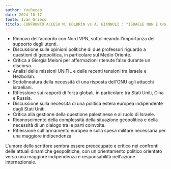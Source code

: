 ```yaml
---
author: YouRecap
date: 2024-10-17
fonte: Ivan Grieco
titolo: CONFRONTO ACCESO M. BOLDRIN vs A. GIANNULI : "ISRAELE NON È UNA DEMOCRAZIA!"
---
```


- Rinnovo dell'accordo con Nord VPN, sottolineando l'importanza del supporto degli utenti.
- Discussione sulle opinioni politiche di due professori riguardo a questioni di geopolitica, in particolare sul Medio Oriente.
- Critica a Giorgia Meloni per affermazioni ritenute false durante un discorso.
- Analisi delle missioni UNIFIL e delle recenti tensioni tra Israele e Hezbollah.
- Sottolineatura della necessità di una risposta dell'ONU agli attacchi israeliani.
- Riflessione sui rapporti di forza globali, in particolare tra Stati Uniti, Cina e Russia.
- Discussione sulla necessità di una politica estera europea indipendente dagli Stati Uniti.
- Critica alla gestione della questione palestinese e al ruolo di Israele.
- Riconoscimento della complessità della situazione geopolitica e della necessità di un dialogo tra le parti coinvolte.
- Riflessione sull'armamento europeo e sulla spesa militare necessaria per una maggiore indipendenza.

L'umore dello scrittore sembra essere preoccupato e critico nei confronti delle attuali dinamiche geopolitiche, con un orientamento politico orientato verso una maggiore indipendenza e responsabilità nell'azione internazionale.
